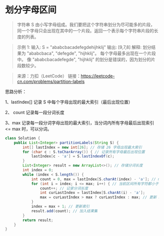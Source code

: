 ﻿# 划分字母区间
>字符串 S 由小写字母组成。我们要把这个字符串划分为尽可能多的片段，同一个字母只会出现在其中的一个片段。返回一个表示每个字符串片段的长度的列表。

>示例 1:
输入: S = "ababcbacadefegdehijhklij"
输出: [9,7,8]
解释:
划分结果为 "ababcbaca", "defegde", "hijhklij"。
每个字母最多出现在一个片段中。
像 "ababcbacadefegde", "hijhklij" 的划分是错误的，因为划分的片段数较少。

>来源：力扣（LeetCode）
链接：https://leetcode-cn.com/problems/partition-labels

思路分析：

1、lastIndex[] 记录 S 中每个字母出现的最大索引（最后出现位置）

2、 count 记录每一段分词长度

3、max 记录每一段分词字母出现的最大索引，当分词内所有字母最后出现索引 <= max 时，可以分词。
```java
class Solution {
    public List<Integer> partitionLabels(String S) {
        int[] lastIndex = new int[26]; // 存储 26 字母出现最大索引
        for (char c : S.toCharArray()) { // 记录所有字母最后出现位置
            lastIndex[c - 'a'] = S.lastIndexOf(c);
        }
        List<Integer> result = new ArrayList<>(); // 存储分词长度
        int index = 0;
        while (index < S.length()) {
            int count = 0, max = lastIndex[S.charAt(index) - 'a']; // max 存储当前区间最大索引值
            for (int i = index; i <= max; i++) { // 当前区间所有字符都小于 max，达成分词条件
                count++; // 记录分词长度
                int curLastIndex = lastIndex[S.charAt(i) - 'a'];
                max = curLastIndex > max ? curLastIndex : max; // 更新 max 值
            }
            index = max + 1; // 更新索引
            result.add(count); // 加入结果集
        }
        return result;
    }
}
```

